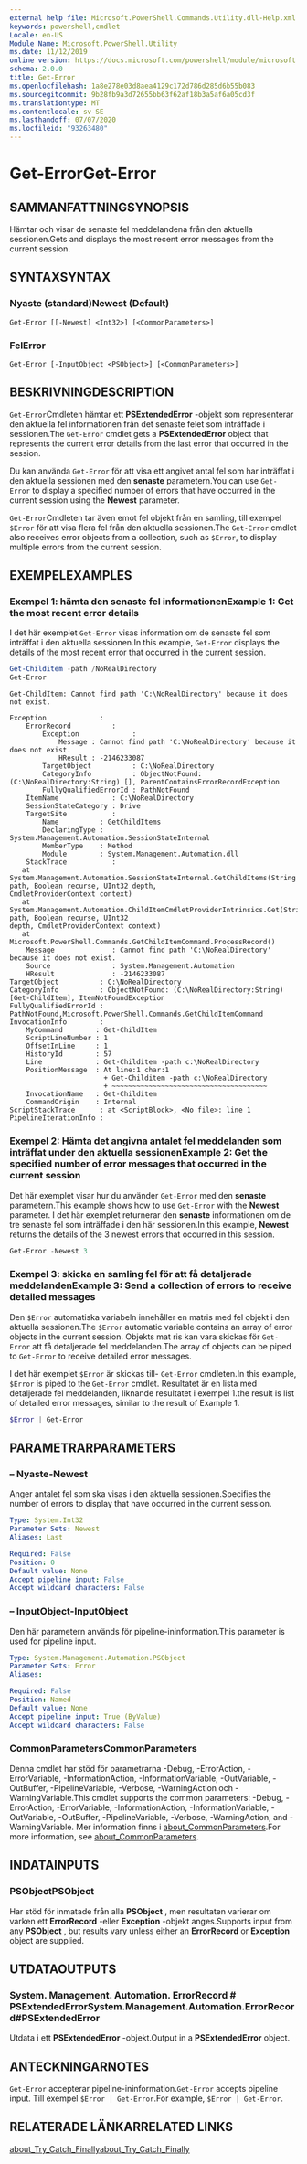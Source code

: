 ```yaml
---
external help file: Microsoft.PowerShell.Commands.Utility.dll-Help.xml
keywords: powershell,cmdlet
Locale: en-US
Module Name: Microsoft.PowerShell.Utility
ms.date: 11/12/2019
online version: https://docs.microsoft.com/powershell/module/microsoft.powershell.utility/get-error?view=powershell-7&WT.mc_id=ps-gethelp
schema: 2.0.0
title: Get-Error
ms.openlocfilehash: 1a8e278e03d8aea4129c172d786d285d6b55b083
ms.sourcegitcommit: 9b28fb9a3d72655bb63f62af18b3a5af6a05cd3f
ms.translationtype: MT
ms.contentlocale: sv-SE
ms.lasthandoff: 07/07/2020
ms.locfileid: "93263480"
---
```

# <span data-ttu-id="0861a-103">Get-Error</span><span class="sxs-lookup"><span data-stu-id="0861a-103">Get-Error</span></span>

## <span data-ttu-id="0861a-104">SAMMANFATTNING</span><span class="sxs-lookup"><span data-stu-id="0861a-104">SYNOPSIS</span></span>

<span data-ttu-id="0861a-105">Hämtar och visar de senaste fel meddelandena från den aktuella sessionen.</span><span class="sxs-lookup"><span data-stu-id="0861a-105">Gets and displays the most recent error messages from the current session.</span></span>

## <span data-ttu-id="0861a-106">SYNTAX</span><span class="sxs-lookup"><span data-stu-id="0861a-106">SYNTAX</span></span>

### <span data-ttu-id="0861a-107">Nyaste (standard)</span><span class="sxs-lookup"><span data-stu-id="0861a-107">Newest (Default)</span></span>

```
Get-Error [[-Newest] <Int32>] [<CommonParameters>]
```

### <span data-ttu-id="0861a-108">Fel</span><span class="sxs-lookup"><span data-stu-id="0861a-108">Error</span></span>

```
Get-Error [-InputObject <PSObject>] [<CommonParameters>]
```

## <span data-ttu-id="0861a-109">BESKRIVNING</span><span class="sxs-lookup"><span data-stu-id="0861a-109">DESCRIPTION</span></span>

<span data-ttu-id="0861a-110">`Get-Error`Cmdleten hämtar ett **PSExtendedError** -objekt som representerar den aktuella fel informationen från det senaste felet som inträffade i sessionen.</span><span class="sxs-lookup"><span data-stu-id="0861a-110">The `Get-Error` cmdlet gets a **PSExtendedError** object that represents the current error details from the last error that occurred in the session.</span></span>

<span data-ttu-id="0861a-111">Du kan använda `Get-Error` för att visa ett angivet antal fel som har inträffat i den aktuella sessionen med den **senaste** parametern.</span><span class="sxs-lookup"><span data-stu-id="0861a-111">You can use `Get-Error` to display a specified number of errors that have occurred in the current session using the **Newest** parameter.</span></span>

<span data-ttu-id="0861a-112">`Get-Error`Cmdleten tar även emot fel objekt från en samling, till exempel `$Error` för att visa flera fel från den aktuella sessionen.</span><span class="sxs-lookup"><span data-stu-id="0861a-112">The `Get-Error` cmdlet also receives error objects from a collection, such as `$Error`, to display multiple errors from the current session.</span></span>

## <span data-ttu-id="0861a-113">EXEMPEL</span><span class="sxs-lookup"><span data-stu-id="0861a-113">EXAMPLES</span></span>

### <span data-ttu-id="0861a-114">Exempel 1: hämta den senaste fel informationen</span><span class="sxs-lookup"><span data-stu-id="0861a-114">Example 1: Get the most recent error details</span></span>

<span data-ttu-id="0861a-115">I det här exemplet `Get-Error` visas information om de senaste fel som inträffat i den aktuella sessionen.</span><span class="sxs-lookup"><span data-stu-id="0861a-115">In this example, `Get-Error` displays the details of the most recent error that occurred in the current session.</span></span>

```powershell
Get-Childitem -path /NoRealDirectory
Get-Error
```

```
Get-ChildItem: Cannot find path 'C:\NoRealDirectory' because it does not exist.

Exception             :
    ErrorRecord          :
        Exception             :
            Message : Cannot find path 'C:\NoRealDirectory' because it does not exist.
            HResult : -2146233087
        TargetObject          : C:\NoRealDirectory
        CategoryInfo          : ObjectNotFound: (C:\NoRealDirectory:String) [], ParentContainsErrorRecordException
        FullyQualifiedErrorId : PathNotFound
    ItemName             : C:\NoRealDirectory
    SessionStateCategory : Drive
    TargetSite           :
        Name          : GetChildItems
        DeclaringType : System.Management.Automation.SessionStateInternal
        MemberType    : Method
        Module        : System.Management.Automation.dll
    StackTrace           :
   at System.Management.Automation.SessionStateInternal.GetChildItems(String path, Boolean recurse, UInt32 depth,
CmdletProviderContext context)
   at System.Management.Automation.ChildItemCmdletProviderIntrinsics.Get(String path, Boolean recurse, UInt32
depth, CmdletProviderContext context)
   at Microsoft.PowerShell.Commands.GetChildItemCommand.ProcessRecord()
    Message              : Cannot find path 'C:\NoRealDirectory' because it does not exist.
    Source               : System.Management.Automation
    HResult              : -2146233087
TargetObject          : C:\NoRealDirectory
CategoryInfo          : ObjectNotFound: (C:\NoRealDirectory:String) [Get-ChildItem], ItemNotFoundException
FullyQualifiedErrorId : PathNotFound,Microsoft.PowerShell.Commands.GetChildItemCommand
InvocationInfo        :
    MyCommand        : Get-ChildItem
    ScriptLineNumber : 1
    OffsetInLine     : 1
    HistoryId        : 57
    Line             : Get-Childitem -path c:\NoRealDirectory
    PositionMessage  : At line:1 char:1
                       + Get-Childitem -path c:\NoRealDirectory
                       + ~~~~~~~~~~~~~~~~~~~~~~~~~~~~~~~~~~~~~~
    InvocationName   : Get-Childitem
    CommandOrigin    : Internal
ScriptStackTrace      : at <ScriptBlock>, <No file>: line 1
PipelineIterationInfo :
```

### <span data-ttu-id="0861a-116">Exempel 2: Hämta det angivna antalet fel meddelanden som inträffat under den aktuella sessionen</span><span class="sxs-lookup"><span data-stu-id="0861a-116">Example 2: Get the specified number of error messages that occurred in the current session</span></span>

<span data-ttu-id="0861a-117">Det här exemplet visar hur du använder `Get-Error` med den **senaste** parametern.</span><span class="sxs-lookup"><span data-stu-id="0861a-117">This example shows how to use `Get-Error` with the **Newest** parameter.</span></span> <span data-ttu-id="0861a-118">I det här exemplet returnerar den **senaste** informationen om de tre senaste fel som inträffade i den här sessionen.</span><span class="sxs-lookup"><span data-stu-id="0861a-118">In this example, **Newest** returns the details of the 3 newest errors that occurred in this session.</span></span>

```powershell
Get-Error -Newest 3
```

### <span data-ttu-id="0861a-119">Exempel 3: skicka en samling fel för att få detaljerade meddelanden</span><span class="sxs-lookup"><span data-stu-id="0861a-119">Example 3: Send a collection of errors to receive detailed messages</span></span>

<span data-ttu-id="0861a-120">Den `$Error` automatiska variabeln innehåller en matris med fel objekt i den aktuella sessionen.</span><span class="sxs-lookup"><span data-stu-id="0861a-120">The `$Error` automatic variable contains an array of error objects in the current session.</span></span> <span data-ttu-id="0861a-121">Objekts mat ris kan vara skickas för `Get-Error` att få detaljerade fel meddelanden.</span><span class="sxs-lookup"><span data-stu-id="0861a-121">The array of objects can be piped to `Get-Error` to receive detailed error messages.</span></span>

<span data-ttu-id="0861a-122">I det här exemplet `$Error` är skickas till- `Get-Error` cmdleten.</span><span class="sxs-lookup"><span data-stu-id="0861a-122">In this example, `$Error` is piped to the `Get-Error` cmdlet.</span></span> <span data-ttu-id="0861a-123">Resultatet är en lista med detaljerade fel meddelanden, liknande resultatet i exempel 1.</span><span class="sxs-lookup"><span data-stu-id="0861a-123">the result is list of detailed error messages, similar to the result of Example 1.</span></span>

```powershell
$Error | Get-Error
```

## <span data-ttu-id="0861a-124">PARAMETRAR</span><span class="sxs-lookup"><span data-stu-id="0861a-124">PARAMETERS</span></span>

### <span data-ttu-id="0861a-125">– Nyaste</span><span class="sxs-lookup"><span data-stu-id="0861a-125">-Newest</span></span>

<span data-ttu-id="0861a-126">Anger antalet fel som ska visas i den aktuella sessionen.</span><span class="sxs-lookup"><span data-stu-id="0861a-126">Specifies the number of errors to display that have occurred in the current session.</span></span>

```yaml
Type: System.Int32
Parameter Sets: Newest
Aliases: Last

Required: False
Position: 0
Default value: None
Accept pipeline input: False
Accept wildcard characters: False
```

### <span data-ttu-id="0861a-127">– InputObject</span><span class="sxs-lookup"><span data-stu-id="0861a-127">-InputObject</span></span>

<span data-ttu-id="0861a-128">Den här parametern används för pipeline-ininformation.</span><span class="sxs-lookup"><span data-stu-id="0861a-128">This parameter is used for pipeline input.</span></span>

```yaml
Type: System.Management.Automation.PSObject
Parameter Sets: Error
Aliases:

Required: False
Position: Named
Default value: None
Accept pipeline input: True (ByValue)
Accept wildcard characters: False
```

### <span data-ttu-id="0861a-129">CommonParameters</span><span class="sxs-lookup"><span data-stu-id="0861a-129">CommonParameters</span></span>

<span data-ttu-id="0861a-130">Denna cmdlet har stöd för parametrarna -Debug, -ErrorAction, -ErrorVariable, -InformationAction, -InformationVariable, -OutVariable, -OutBuffer, -PipelineVariable, -Verbose, -WarningAction och -WarningVariable.</span><span class="sxs-lookup"><span data-stu-id="0861a-130">This cmdlet supports the common parameters: -Debug, -ErrorAction, -ErrorVariable, -InformationAction, -InformationVariable, -OutVariable, -OutBuffer, -PipelineVariable, -Verbose, -WarningAction, and -WarningVariable.</span></span> <span data-ttu-id="0861a-131">Mer information finns i [about_CommonParameters](https://go.microsoft.com/fwlink/?LinkID=113216).</span><span class="sxs-lookup"><span data-stu-id="0861a-131">For more information, see [about_CommonParameters](https://go.microsoft.com/fwlink/?LinkID=113216).</span></span>

## <span data-ttu-id="0861a-132">INDATA</span><span class="sxs-lookup"><span data-stu-id="0861a-132">INPUTS</span></span>

### <span data-ttu-id="0861a-133">PSObject</span><span class="sxs-lookup"><span data-stu-id="0861a-133">PSObject</span></span>

<span data-ttu-id="0861a-134">Har stöd för inmatade från alla **PSObject** , men resultaten varierar om varken ett **ErrorRecord** -eller **Exception** -objekt anges.</span><span class="sxs-lookup"><span data-stu-id="0861a-134">Supports input from any **PSObject** , but results vary unless either an **ErrorRecord** or **Exception** object are supplied.</span></span>

## <span data-ttu-id="0861a-135">UTDATA</span><span class="sxs-lookup"><span data-stu-id="0861a-135">OUTPUTS</span></span>

### <span data-ttu-id="0861a-136">System. Management. Automation. ErrorRecord # PSExtendedError</span><span class="sxs-lookup"><span data-stu-id="0861a-136">System.Management.Automation.ErrorRecord#PSExtendedError</span></span>

<span data-ttu-id="0861a-137">Utdata i ett **PSExtendedError** -objekt.</span><span class="sxs-lookup"><span data-stu-id="0861a-137">Output in a **PSExtendedError** object.</span></span>

## <span data-ttu-id="0861a-138">ANTECKNINGAR</span><span class="sxs-lookup"><span data-stu-id="0861a-138">NOTES</span></span>

<span data-ttu-id="0861a-139">`Get-Error` accepterar pipeline-ininformation.</span><span class="sxs-lookup"><span data-stu-id="0861a-139">`Get-Error` accepts pipeline input.</span></span> <span data-ttu-id="0861a-140">Till exempel `$Error | Get-Error`.</span><span class="sxs-lookup"><span data-stu-id="0861a-140">For example, `$Error | Get-Error`.</span></span>

## <span data-ttu-id="0861a-141">RELATERADE LÄNKAR</span><span class="sxs-lookup"><span data-stu-id="0861a-141">RELATED LINKS</span></span>

[<span data-ttu-id="0861a-142">about_Try_Catch_Finally</span><span class="sxs-lookup"><span data-stu-id="0861a-142">about_Try_Catch_Finally</span></span>](../Microsoft.PowerShell.Core/About/about_Try_Catch_Finally.md)

